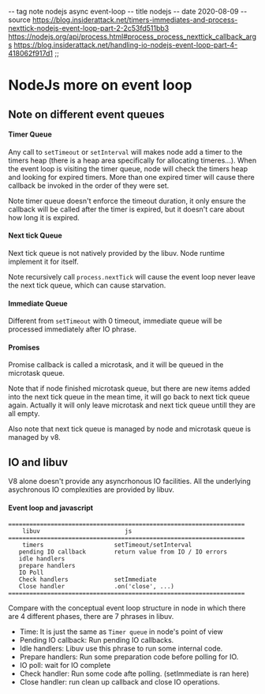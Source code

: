 -- tag note nodejs async event-loop
-- title nodejs
-- date 2020-08-09
-- source https://blog.insiderattack.net/timers-immediates-and-process-nexttick-nodejs-event-loop-part-2-2c53fd511bb3
          https://nodejs.org/api/process.html#process_process_nexttick_callback_args
          https://blog.insiderattack.net/handling-io-nodejs-event-loop-part-4-418062f917d1
;;
# NodeJs more on event loop


## Note on different event queues
#### Timer Queue
Any call to `setTimeout` or `setInterval` will makes node add a timer to the timers heap (there is a heap area specifically for allocating timeres...). When the event loop is visiting the timer queue, node will check the timers heap and looking for expired timers. More than one expired timer will cause there callback be invoked in the order of they were set.

Note timer queue doesn't enforce the timeout duration, it only ensure the callback will be called after the timer is expired, but it doesn't care about how long it is expired.

#### Next tick Queue
Next tick queue is not natively provided by the libuv. Node runtime implement it for itself.

Note recursively call `process.nextTick` will cause the event loop never leave the next tick queue, which can cause starvation.

#### Immediate Queue
Different from `setTimeout` with 0 timeout, immediate queue will be processed immediately after IO phrase.

#### Promises
Promise callback is called a microtask, and it will be queued in the microtask queue.

Note that if node finished microtask queue, but there are new items added into the next tick queue in the mean time, it will go back to next tick queue again. Actually it will only leave microtask and next tick queue untill they are all empty.

Also note that next tick queue is managed by node and microtask queue is managed by v8.

## IO and libuv
V8 alone doesn't provide any asyncrhonous IO facilities. All the underlying asychronous IO complexities are provided by libuv.

#### Event loop and javascript
```
===================================================================
    libuv                        js
===================================================================
    timers                    setTimeout/setInterval
   pending IO callback        return value from IO / IO errors
   idle handlers
   prepare handlers
   IO Poll
   Check handlers             setImmediate
   Close handler              .on('close', ...)
===================================================================
```

Compare with the conceptual event loop structure in node in which there are 4 different phases, there are 7 phrases in libuv.

- Time: It is just the same as `Timer queue` in node's point of view
- Pending IO callback: Run pending IO callbacks.
- Idle handlers: Libuv use this phrase to run some internal code.
- Prepare handlers: Run some preparation code before polling for IO.
- IO poll: wait for IO complete
- Check handler: Run some code afte polling. (setImmediate is ran here)
- Close handler: run clean up callback and close IO operations.
